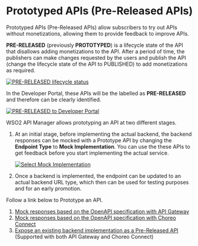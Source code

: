 # Prototyped APIs (Pre-Released APIs)

Prototyped APIs (Pre-Released APIs) allow subscribers to try out APIs without monetizations, allowing them to provide feedback to improve APIs. 

**PRE-RELEASED** (previously **PROTOTYPED**) is a lifecycle state of the API that disallows adding monetizations to the API. After a period of time, the publishers can make changes requested by the users and publish the API (change the lifecycle state of the API to PUBLISHED) to add monetizations as required.

[![PRE-RELEASED lifecycle status]({{base_path}}/assets/img/learn/prototype-api/prototype-api-lifecycle.png)]({{base_path}}/assets/img/learn/prototype-api/prototype-api-lifecycle.png)

In the Developer Portal, these APIs will be the labelled as **PRE-RELEASED** and therefore can be clearly identified.

[![PRE-RELEASED to Developer Portal]({{base_path}}/assets/img/learn/prototype-api/prototype-api-devportal.png)]({{base_path}}/assets/img/learn/prototype-api/prototype-api-devportal.png)

WSO2 API Manager allows prototyping an API at two different stages. 

1. At an initial stage, before implementing the actual backend, the backend responses can be mocked with a Prototype API by changing the **Endpoint Type** to **Mock Implementation**. You can use the these APIs to get feedback before you start implementing the actual service.

	[![Select Mock Implementation]({{base_path}}/assets/img/learn/prototype-api/create-api-prototype-mock-impl-swagger-petstore.png)]({{base_path}}/assets/img/learn/prototype-api/create-api-prototype-mock-impl-swagger-petstore.png)

2. Once a backend is implemented, the endpoint can be updated to an actual backend URL type, which then can be used for testing purposes and for an early promotion.

Follow a link below to Prototype an API.

1. [Mock responses based on the OpenAPI specification with API Gateway]({{base_path}}/design/prototype-api/create-mocked-js-api/)    
2. [Mock responses based on the OpenAPI specification with Choreo Connect]({{base_path}}/design/prototype-api/create-mocked-oas-api/)    
3. [Expose an existing backend implementation as a Pre-Released API]({{base_path}}/design/prototype-api/backend-url-prototype-api/) (Supported with both API Gateway and Choreo Connect)




